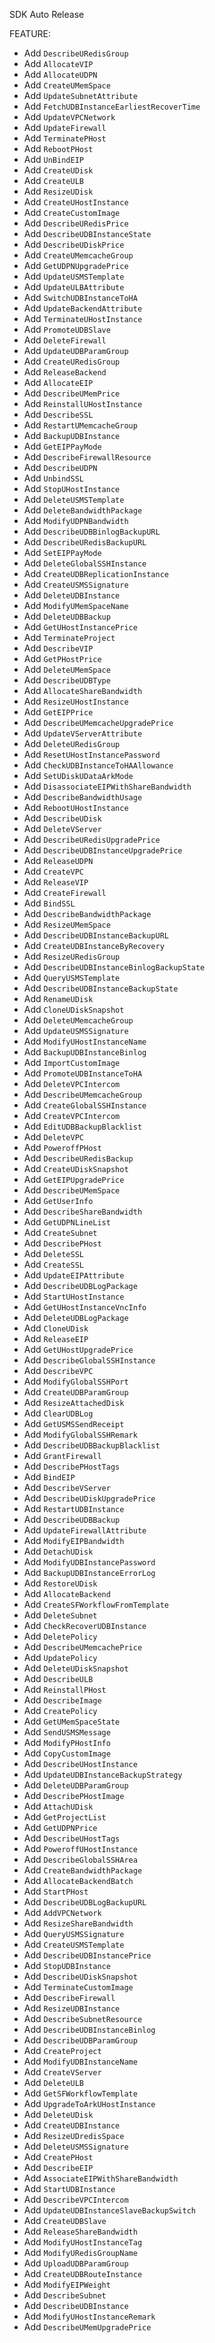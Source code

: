 SDK Auto Release

FEATURE:

- Add `DescribeURedisGroup`
- Add `AllocateVIP`
- Add `AllocateUDPN`
- Add `CreateUMemSpace`
- Add `UpdateSubnetAttribute`
- Add `FetchUDBInstanceEarliestRecoverTime`
- Add `UpdateVPCNetwork`
- Add `UpdateFirewall`
- Add `TerminatePHost`
- Add `RebootPHost`
- Add `UnBindEIP`
- Add `CreateUDisk`
- Add `CreateULB`
- Add `ResizeUDisk`
- Add `CreateUHostInstance`
- Add `CreateCustomImage`
- Add `DescribeURedisPrice`
- Add `DescribeUDBInstanceState`
- Add `DescribeUDiskPrice`
- Add `CreateUMemcacheGroup`
- Add `GetUDPNUpgradePrice`
- Add `UpdateUSMSTemplate`
- Add `UpdateULBAttribute`
- Add `SwitchUDBInstanceToHA`
- Add `UpdateBackendAttribute`
- Add `TerminateUHostInstance`
- Add `PromoteUDBSlave`
- Add `DeleteFirewall`
- Add `UpdateUDBParamGroup`
- Add `CreateURedisGroup`
- Add `ReleaseBackend`
- Add `AllocateEIP`
- Add `DescribeUMemPrice`
- Add `ReinstallUHostInstance`
- Add `DescribeSSL`
- Add `RestartUMemcacheGroup`
- Add `BackupUDBInstance`
- Add `GetEIPPayMode`
- Add `DescribeFirewallResource`
- Add `DescribeUDPN`
- Add `UnbindSSL`
- Add `StopUHostInstance`
- Add `DeleteUSMSTemplate`
- Add `DeleteBandwidthPackage`
- Add `ModifyUDPNBandwidth`
- Add `DescribeUDBBinlogBackupURL`
- Add `DescribeURedisBackupURL`
- Add `SetEIPPayMode`
- Add `DeleteGlobalSSHInstance`
- Add `CreateUDBReplicationInstance`
- Add `CreateUSMSSignature`
- Add `DeleteUDBInstance`
- Add `ModifyUMemSpaceName`
- Add `DeleteUDBBackup`
- Add `GetUHostInstancePrice`
- Add `TerminateProject`
- Add `DescribeVIP`
- Add `GetPHostPrice`
- Add `DeleteUMemSpace`
- Add `DescribeUDBType`
- Add `AllocateShareBandwidth`
- Add `ResizeUHostInstance`
- Add `GetEIPPrice`
- Add `DescribeUMemcacheUpgradePrice`
- Add `UpdateVServerAttribute`
- Add `DeleteURedisGroup`
- Add `ResetUHostInstancePassword`
- Add `CheckUDBInstanceToHAAllowance`
- Add `SetUDiskUDataArkMode`
- Add `DisassociateEIPWithShareBandwidth`
- Add `DescribeBandwidthUsage`
- Add `RebootUHostInstance`
- Add `DescribeUDisk`
- Add `DeleteVServer`
- Add `DescribeURedisUpgradePrice`
- Add `DescribeUDBInstanceUpgradePrice`
- Add `ReleaseUDPN`
- Add `CreateVPC`
- Add `ReleaseVIP`
- Add `CreateFirewall`
- Add `BindSSL`
- Add `DescribeBandwidthPackage`
- Add `ResizeUMemSpace`
- Add `DescribeUDBInstanceBackupURL`
- Add `CreateUDBInstanceByRecovery`
- Add `ResizeURedisGroup`
- Add `DescribeUDBInstanceBinlogBackupState`
- Add `QueryUSMSTemplate`
- Add `DescribeUDBInstanceBackupState`
- Add `RenameUDisk`
- Add `CloneUDiskSnapshot`
- Add `DeleteUMemcacheGroup`
- Add `UpdateUSMSSignature`
- Add `ModifyUHostInstanceName`
- Add `BackupUDBInstanceBinlog`
- Add `ImportCustomImage`
- Add `PromoteUDBInstanceToHA`
- Add `DeleteVPCIntercom`
- Add `DescribeUMemcacheGroup`
- Add `CreateGlobalSSHInstance`
- Add `CreateVPCIntercom`
- Add `EditUDBBackupBlacklist`
- Add `DeleteVPC`
- Add `PoweroffPHost`
- Add `DescribeURedisBackup`
- Add `CreateUDiskSnapshot`
- Add `GetEIPUpgradePrice`
- Add `DescribeUMemSpace`
- Add `GetUserInfo`
- Add `DescribeShareBandwidth`
- Add `GetUDPNLineList`
- Add `CreateSubnet`
- Add `DescribePHost`
- Add `DeleteSSL`
- Add `CreateSSL`
- Add `UpdateEIPAttribute`
- Add `DescribeUDBLogPackage`
- Add `StartUHostInstance`
- Add `GetUHostInstanceVncInfo`
- Add `DeleteUDBLogPackage`
- Add `CloneUDisk`
- Add `ReleaseEIP`
- Add `GetUHostUpgradePrice`
- Add `DescribeGlobalSSHInstance`
- Add `DescribeVPC`
- Add `ModifyGlobalSSHPort`
- Add `CreateUDBParamGroup`
- Add `ResizeAttachedDisk`
- Add `ClearUDBLog`
- Add `GetUSMSSendReceipt`
- Add `ModifyGlobalSSHRemark`
- Add `DescribeUDBBackupBlacklist`
- Add `GrantFirewall`
- Add `DescribePHostTags`
- Add `BindEIP`
- Add `DescribeVServer`
- Add `DescribeUDiskUpgradePrice`
- Add `RestartUDBInstance`
- Add `DescribeUDBBackup`
- Add `UpdateFirewallAttribute`
- Add `ModifyEIPBandwidth`
- Add `DetachUDisk`
- Add `ModifyUDBInstancePassword`
- Add `BackupUDBInstanceErrorLog`
- Add `RestoreUDisk`
- Add `AllocateBackend`
- Add `CreateSFWorkflowFromTemplate`
- Add `DeleteSubnet`
- Add `CheckRecoverUDBInstance`
- Add `DeletePolicy`
- Add `DescribeUMemcachePrice`
- Add `UpdatePolicy`
- Add `DeleteUDiskSnapshot`
- Add `DescribeULB`
- Add `ReinstallPHost`
- Add `DescribeImage`
- Add `CreatePolicy`
- Add `GetUMemSpaceState`
- Add `SendUSMSMessage`
- Add `ModifyPHostInfo`
- Add `CopyCustomImage`
- Add `DescribeUHostInstance`
- Add `UpdateUDBInstanceBackupStrategy`
- Add `DeleteUDBParamGroup`
- Add `DescribePHostImage`
- Add `AttachUDisk`
- Add `GetProjectList`
- Add `GetUDPNPrice`
- Add `DescribeUHostTags`
- Add `PoweroffUHostInstance`
- Add `DescribeGlobalSSHArea`
- Add `CreateBandwidthPackage`
- Add `AllocateBackendBatch`
- Add `StartPHost`
- Add `DescribeUDBLogBackupURL`
- Add `AddVPCNetwork`
- Add `ResizeShareBandwidth`
- Add `QueryUSMSSignature`
- Add `CreateUSMSTemplate`
- Add `DescribeUDBInstancePrice`
- Add `StopUDBInstance`
- Add `DescribeUDiskSnapshot`
- Add `TerminateCustomImage`
- Add `DescribeFirewall`
- Add `ResizeUDBInstance`
- Add `DescribeSubnetResource`
- Add `DescribeUDBInstanceBinlog`
- Add `DescribeUDBParamGroup`
- Add `CreateProject`
- Add `ModifyUDBInstanceName`
- Add `CreateVServer`
- Add `DeleteULB`
- Add `GetSFWorkflowTemplate`
- Add `UpgradeToArkUHostInstance`
- Add `DeleteUDisk`
- Add `CreateUDBInstance`
- Add `ResizeUDredisSpace`
- Add `DeleteUSMSSignature`
- Add `CreatePHost`
- Add `DescribeEIP`
- Add `AssociateEIPWithShareBandwidth`
- Add `StartUDBInstance`
- Add `DescribeVPCIntercom`
- Add `UpdateUDBInstanceSlaveBackupSwitch`
- Add `CreateUDBSlave`
- Add `ReleaseShareBandwidth`
- Add `ModifyUHostInstanceTag`
- Add `ModifyURedisGroupName`
- Add `UploadUDBParamGroup`
- Add `CreateUDBRouteInstance`
- Add `ModifyEIPWeight`
- Add `DescribeSubnet`
- Add `DescribeUDBInstance`
- Add `ModifyUHostInstanceRemark`
- Add `DescribeUMemUpgradePrice`



